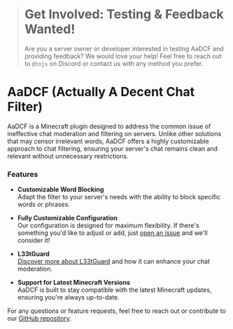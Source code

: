 > # Get Involved: Testing & Feedback Wanted!
>  Are you a server owner or developer interested in testing AaDCF and providing feedback? We would love your help! Feel free to reach out to `@tnjs` on   Discord or contact us with any method you prefer.



# AaDCF (Actually A Decent Chat Filter)

AaDCF is a Minecraft plugin designed to address the common issue of ineffective chat moderation and filtering on servers. Unlike other solutions that may censor irrelevant words, AaDCF offers a highly customizable approach to chat filtering, ensuring your server's chat remains clean and relevant without unnecessary restrictions.

### Features

- **Customizable Word Blocking**  
  Adapt the filter to your server's needs with the ability to block specific words or phrases.

- **Fully Customizable Configuration**  
  Our configuration is designed for maximum flexibility. If there's something you'd like to adjust or add, just [open an issue](https://github.com/ItsTNJS/AaDCF/issues) and we'll consider it!

- **L33tGuard**  
  [Discover more about L33tGuard](https://github.com/ItsTNJS/AaDCF/wiki/Substitution-blocking) and how it can enhance your chat moderation.

- **Support for Latest Minecraft Versions**  
  AaDCF is built to stay compatible with the latest Minecraft updates, ensuring you're always up-to-date.

For any questions or feature requests, feel free to reach out or contribute to our [GitHub repository](https://github.com/ItsTNJS/AaDCF).
